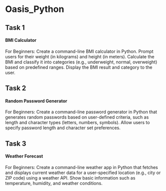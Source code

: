 # Oasis_Python
## Task 1
#### BMI Calculator
For Beginners: Create a command-line BMI calculator in Python. Prompt users for their weight (in kilograms) and height (in meters). Calculate the BMI and classify it into categories (e.g., underweight, normal, overweight) based on predefined ranges. Display the BMI result and category to the user.
## Task 2
#### Random Password Generator
For Beginners: Create a command-line password generator in Python that generates random passwords based on user-defined criteria, such as length and character types (letters, numbers, symbols). Allow users to specify password length and character set preferences.
## Task 3
#### Weather Forecast
For Beginners: Create a command-line weather app in Python that fetches and displays current weather data for a user-specified location (e.g., city or ZIP code) using a weather API. Show basic information such as temperature, humidity, and weather conditions.
